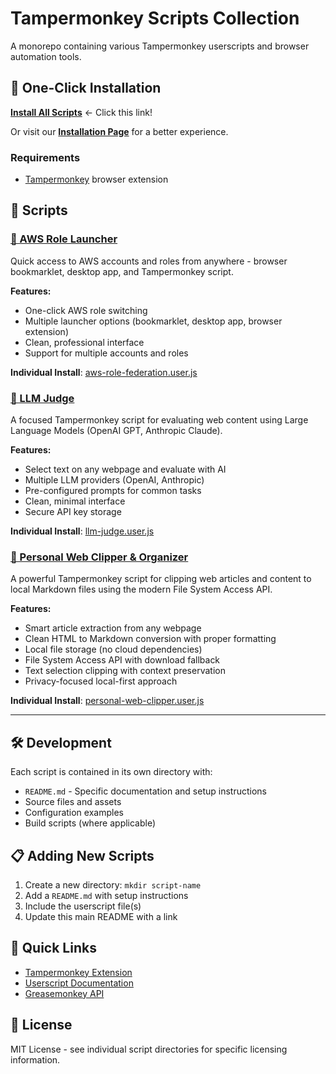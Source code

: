 # Tampermonkey Scripts Collection

A monorepo containing various Tampermonkey userscripts and browser automation tools.

## 🚀 One-Click Installation

**[Install All Scripts](https://github.com/iddv/tampermonkey/raw/main/dist/tampermonkey-collection.user.js)** ← Click this link!

Or visit our **[Installation Page](https://iddv.github.io/tampermonkey/)** for a better experience.

### Requirements
- [Tampermonkey](https://www.tampermonkey.net/) browser extension

## 📁 Scripts

### [🚀 AWS Role Launcher](./aws-role-launcher/)
Quick access to AWS accounts and roles from anywhere - browser bookmarklet, desktop app, and Tampermonkey script.

**Features:**
- One-click AWS role switching
- Multiple launcher options (bookmarklet, desktop app, browser extension)
- Clean, professional interface
- Support for multiple accounts and roles

**Individual Install**: [aws-role-federation.user.js](https://github.com/iddv/tampermonkey/raw/main/dist/aws-role-federation.user.js)

### [🧠 LLM Judge](./llm-judge/)
A focused Tampermonkey script for evaluating web content using Large Language Models (OpenAI GPT, Anthropic Claude).

**Features:**
- Select text on any webpage and evaluate with AI
- Multiple LLM providers (OpenAI, Anthropic)
- Pre-configured prompts for common tasks
- Clean, minimal interface
- Secure API key storage

**Individual Install**: [llm-judge.user.js](https://github.com/iddv/tampermonkey/raw/main/dist/llm-judge.user.js)

### [📎 Personal Web Clipper & Organizer](./personal-web-clipper/)
A powerful Tampermonkey script for clipping web articles and content to local Markdown files using the modern File System Access API.

**Features:**
- Smart article extraction from any webpage
- Clean HTML to Markdown conversion with proper formatting
- Local file storage (no cloud dependencies)
- File System Access API with download fallback
- Text selection clipping with context preservation
- Privacy-focused local-first approach

**Individual Install**: [personal-web-clipper.user.js](https://github.com/iddv/tampermonkey/raw/main/dist/personal-web-clipper.user.js)

---

## 🛠️ Development

Each script is contained in its own directory with:
- `README.md` - Specific documentation and setup instructions
- Source files and assets
- Configuration examples
- Build scripts (where applicable)

## 📋 Adding New Scripts

1. Create a new directory: `mkdir script-name`
2. Add a `README.md` with setup instructions
3. Include the userscript file(s)
4. Update this main README with a link

## 🔗 Quick Links

- [Tampermonkey Extension](https://www.tampermonkey.net/)
- [Userscript Documentation](https://www.tampermonkey.net/documentation.php)
- [Greasemonkey API](https://wiki.greasespot.net/Greasemonkey_Manual:API)

## 📄 License

MIT License - see individual script directories for specific licensing information.